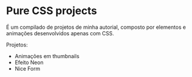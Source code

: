 # Pure CSS projects

É um compilado de projetos de minha autorial, composto por elementos e animações desenvolvidos apenas com CSS.

Projetos:
- Animações em thumbnails
- Efeito Neon
- Nice Form
